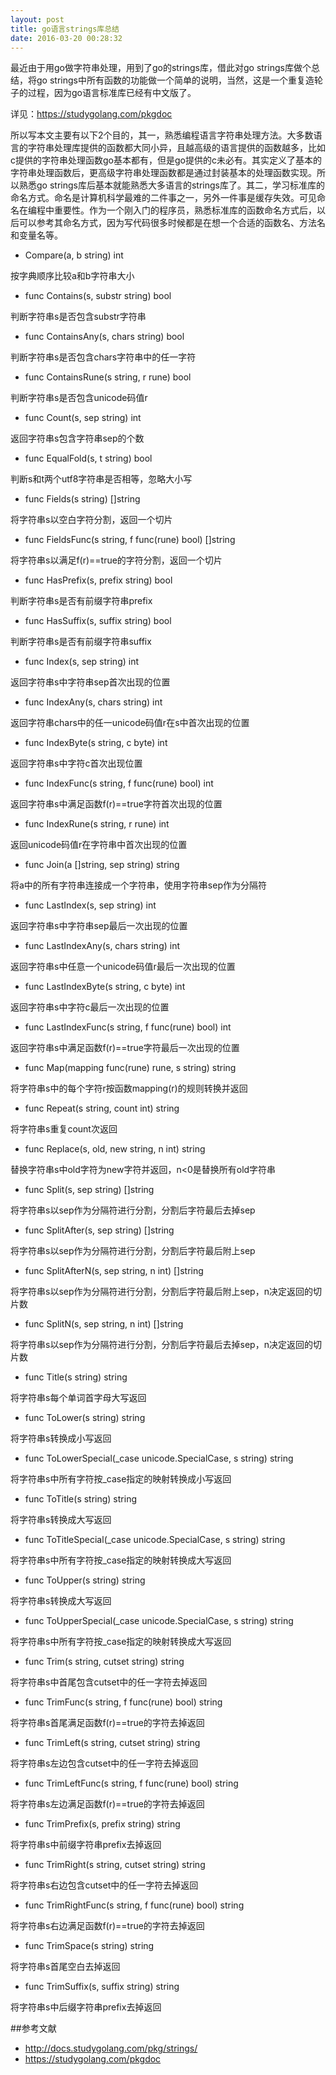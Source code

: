 ```yaml
---
layout: post
title: go语言strings库总结
date: 2016-03-20 00:28:32
---
```


最近由于用go做字符串处理，用到了go的strings库，借此对go strings库做个总结，将go strings中所有函数的功能做一个简单的说明，当然，这是一个重复造轮子的过程，因为go语言标准库已经有中文版了。

详见：https://studygolang.com/pkgdoc

所以写本文主要有以下2个目的，其一，熟悉编程语言字符串处理方法。大多数语言的字符串处理库提供的函数都大同小异，且越高级的语言提供的函数越多，比如c提供的字符串处理函数go基本都有，但是go提供的c未必有。其实定义了基本的字符串处理函数后，更高级字符串处理函数都是通过封装基本的处理函数实现。所以熟悉go strings库后基本就能熟悉大多语言的strings库了。其二，学习标准库的命名方式。命名是计算机科学最难的二件事之一，另外一件事是缓存失效。可见命名在编程中重要性。作为一个刚入门的程序员，熟悉标准库的函数命名方式后，以后可以参考其命名方式，因为写代码很多时候都是在想一个合适的函数名、方法名和变量名等。

- Compare(a, b string) int

按字典顺序比较a和b字符串大小

- func Contains(s, substr string) bool

判断字符串s是否包含substr字符串

- func ContainsAny(s, chars string) bool

判断字符串s是否包含chars字符串中的任一字符

- func ContainsRune(s string, r rune) bool

判断字符串s是否包含unicode码值r

- func Count(s, sep string) int

返回字符串s包含字符串sep的个数

- func EqualFold(s, t string) bool

判断s和t两个utf8字符串是否相等，忽略大小写

- func Fields(s string) []string

将字符串s以空白字符分割，返回一个切片

- func FieldsFunc(s string, f func(rune) bool) []string

将字符串s以满足f(r)==true的字符分割，返回一个切片

- func HasPrefix(s, prefix string) bool

判断字符串s是否有前缀字符串prefix

- func HasSuffix(s, suffix string) bool

判断字符串s是否有前缀字符串suffix

- func Index(s, sep string) int

返回字符串s中字符串sep首次出现的位置

- func IndexAny(s, chars string) int

返回字符串chars中的任一unicode码值r在s中首次出现的位置

- func IndexByte(s string, c byte) int

返回字符串s中字符c首次出现位置

- func IndexFunc(s string, f func(rune) bool) int

返回字符串s中满足函数f(r)==true字符首次出现的位置

- func IndexRune(s string, r rune) int

返回unicode码值r在字符串中首次出现的位置

- func Join(a []string, sep string) string

将a中的所有字符串连接成一个字符串，使用字符串sep作为分隔符

- func LastIndex(s, sep string) int

返回字符串s中字符串sep最后一次出现的位置

- func LastIndexAny(s, chars string) int

返回字符串s中任意一个unicode码值r最后一次出现的位置

- func LastIndexByte(s string, c byte) int

返回字符串s中字符c最后一次出现的位置

- func LastIndexFunc(s string, f func(rune) bool) int

返回字符串s中满足函数f(r)==true字符最后一次出现的位置

- func Map(mapping func(rune) rune, s string) string

将字符串s中的每个字符r按函数mapping(r)的规则转换并返回

- func Repeat(s string, count int) string

将字符串s重复count次返回

- func Replace(s, old, new string, n int) string

替换字符串s中old字符为new字符并返回，n<0是替换所有old字符串

- func Split(s, sep string) []string

将字符串s以sep作为分隔符进行分割，分割后字符最后去掉sep

- func SplitAfter(s, sep string) []string

将字符串s以sep作为分隔符进行分割，分割后字符最后附上sep

- func SplitAfterN(s, sep string, n int) []string

将字符串s以sep作为分隔符进行分割，分割后字符最后附上sep，n决定返回的切片数

- func SplitN(s, sep string, n int) []string

将字符串s以sep作为分隔符进行分割，分割后字符最后去掉sep，n决定返回的切片数

- func Title(s string) string

将字符串s每个单词首字母大写返回

- func ToLower(s string) string

将字符串s转换成小写返回

- func ToLowerSpecial(_case unicode.SpecialCase, s string) string

将字符串s中所有字符按_case指定的映射转换成小写返回

- func ToTitle(s string) string

将字符串s转换成大写返回

- func ToTitleSpecial(_case unicode.SpecialCase, s string) string

将字符串s中所有字符按_case指定的映射转换成大写返回

- func ToUpper(s string) string

将字符串s转换成大写返回

- func ToUpperSpecial(_case unicode.SpecialCase, s string) string

将字符串s中所有字符按_case指定的映射转换成大写返回

- func Trim(s string, cutset string) string

将字符串s中首尾包含cutset中的任一字符去掉返回

- func TrimFunc(s string, f func(rune) bool) string

将字符串s首尾满足函数f(r)==true的字符去掉返回

- func TrimLeft(s string, cutset string) string

将字符串s左边包含cutset中的任一字符去掉返回

- func TrimLeftFunc(s string, f func(rune) bool) string

将字符串s左边满足函数f(r)==true的字符去掉返回

- func TrimPrefix(s, prefix string) string

将字符串s中前缀字符串prefix去掉返回

- func TrimRight(s string, cutset string) string

将字符串s右边包含cutset中的任一字符去掉返回

- func TrimRightFunc(s string, f func(rune) bool) string

将字符串s右边满足函数f(r)==true的字符去掉返回

- func TrimSpace(s string) string

将字符串s首尾空白去掉返回

- func TrimSuffix(s, suffix string) string

将字符串s中后缀字符串prefix去掉返回

##参考文献
- http://docs.studygolang.com/pkg/strings/
- https://studygolang.com/pkgdoc
